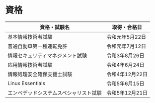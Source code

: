 # 資格

| 資格・試験名                           | 取得・合格日         |
|----------------------------------------|----------------------|
| 基本情報技術者試験                     | 令和元年5月22日      |
| 普通自動車第一種運転免許               | 令和元年7月12日      |
| 情報セキュリティマネジメント試験       | 令和3年8月26日       |
| 応用情報技術者試験                     | 令和4年6月24日       |
| 情報処理安全確保支援士試験             | 令和4年12月22日      |
| Linux Essentials                       | 令和5年6月15日       |
| エンベデッドシステムスペシャリスト試験 | 令和5年12月21日      |
